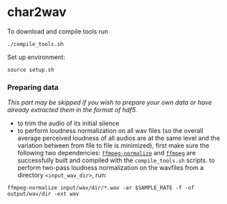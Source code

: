 # char2wav
To download and compile tools run 
```shell
./compile_tools.sh
```
Set up environment:
```shell
source setup.sh
```
### Preparing data
*This part may be skipped if you wish to prepare your own data or have already extracted them in the format of hdf5.*
- to trim the audio of its initial silence 
- to perform loudness normalization on all wav files (so the overall average perceived loudness of all audios are at the same level and the variation between from file to file is minimized), first make sure the following two dependencies: [`ffmpeg-normalize`](https://github.com/slhck/ffmpeg-normalize.git) and [`ffmpeg`](http://www.ffmpeg.org/) are successfully built and compiled with the `compile_tools.sh` scripts. 
to perform two-pass loudness normalization on the wavfiles from a directory `<input_wav_dir>`, run: 
```shell
ffmpeg-normalize input/wav/dir/*.wav -ar $SAMPLE_RATE -f -of output/wav/dir -ext wav
```

